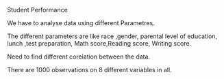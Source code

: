 Student Performance

We have to analyse data using different Parametres.

The different parameters are like race ,gender, parental level of education, lunch ,test preparation, Math score,Reading score, Writing score.

Need to find different corelation between the data.

There are 1000 observations on 8 different variables in all. 
